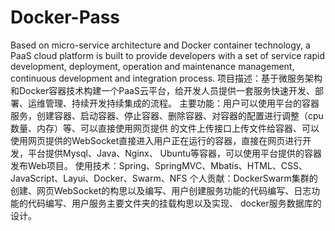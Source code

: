 # Docker-Pass
Based on micro-service architecture and Docker container technology, a PaaS cloud platform is built to provide developers with a set of service rapid development, deployment, operation and maintenance management, continuous development and integration process.
项目描述：基于微服务架构和Docker容器技术构建一个PaaS云平台，给开发人员提供一套服务快速开发、部署、运维管理、持续开发持续集成的流程。
主要功能：用户可以使用平台的容器服务，创建容器、启动容器、停止容器、删除容器、对容器的配置进行调整（cpu数量、内存）等、可以直接使用网页提供
         的文件上传接口上传文件给容器、可以使用网页提供的WebSocket直接进入用户正在运行的容器，直接在网页进行开发，平台提供Mysql、Java、Nginx、
         Ubuntu等容器，可以使用平台提供的容器发布Web项目。
使用技术：Spring、SpringMVC、Mbatis、HTML、CSS、JavaScript、Layui、Docker、Swarm、NFS
个人贡献：DockerSwarm集群的创建、网页WebSocket的构思以及编写、用户创建服务功能的代码编写、日志功能的代码编写、用户服务主要文件夹的挂载构思以及实现、
         docker服务数据库的设计。

